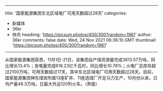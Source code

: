 
---
title: '国家能源集团东北区域电厂可用天数超过28天'
categories: 
 - 新媒体
 - 36kr
 - 快讯
headimg: 'https://picsum.photos/400/300?random=1961'
author: 36kr
comments: false
date: Wed, 24 Nov 2021 06:36:10 GMT
thumbnail: 'https://picsum.photos/400/300?random=1961'
---

<div>   
从国家能源集团获悉，11月1日-21日，该集团自产煤资源量完成3613.57万吨，同比增长13.4%；发电量完成618.23亿千瓦时，同比增长10.78%；火电厂总库存超过2100万吨，可用天数超过17天，其中东北区域电厂可用天数超过28天。目前，国家能源集团神东煤炭所属13座矿井、11座选煤厂开足马力生产，10月份以来，日均产量48.3万吨，日最大外运120列火车。（界面）  
</div>
            